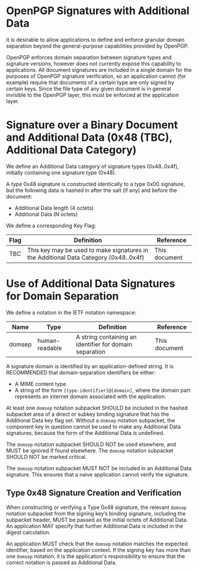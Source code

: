 # OpenPGP Signatures with Additional Data

It is desirable to allow applications to define and enforce granular domain separation beyond the general-purpose capabilities provided by OpenPGP.

OpenPGP enforces domain separation between signature types and signature versions, however does not currently expose this capability to applications.
All document signatures are included in a single domain for the purposes of OpenPGP signature verification, so an application cannot (for example) require that documents of a certain type are only signed by certain keys.
Since the file type of any given document is in general invisible to the OpenPGP layer, this must be enforced at the application layer.

# Signature over a Binary Document and Additional Data (0x48 (TBC), Additional Data Category)

We define an Additional Data category of signature types (0x48..0x4f), initially containing one signature type (0x48).

A type 0x48 signature is constructed identically to a type 0x00 signature, but the following data is hashed in after the salt (if any) and before the document:

* Additional Data length (4 octets)
* Additional Data (N octets)

We define a corresponding Key Flag:

Flag    | Definition                                                                            | Reference
--------|---------------------------------------------------------------------------------------|---------------------
TBC     | This key may be used to make signatures in the Additional Data Category (0x48..0x4f)  | This document

# Use of Additional Data Signatures for Domain Separation

We define a notation in the IETF notation namespace:

Name    | Type              | Definition                                                | Reference
--------|-------------------|-----------------------------------------------------------|---------------------
domsep  | human-readable    | A string containing an identifier for domain separation   | This document

A signature domain is identified by an application-defined string.
It is RECOMMENDED that domain-separation identifiers be either:

* A MIME content type
* A string of the form `[type-identifier]@[domain]`, where the domain part represents an internet domain associated with the application.

At least one `domsep` notation subpacket SHOULD be included in the hashed subpacket area of a direct or subkey binding signature that has the Additional Data key flag set.
Without a `domsep` notation subpacket, the component key in question cannot be used to make any Additional Data signatures, because the form of the Additional Data is undefined.

The `domsep` notation subpacket SHOULD NOT be used elsewhere, and MUST be ignored if found elsewhere.
The `domsep` notation subpacket SHOULD NOT be marked critical.

The `domsep` notation subpacket MUST NOT be included in an Additional Data signature.
This ensures that a naive application cannot verify the signature.

## Type 0x48 Signature Creation and Verification

When constructing or verifying a Type 0x48 signature, the relevant `domsep` notation subpacket from the signing key’s binding signature, including the subpacket header, MUST be passed as the initial octets of Additional Data.
An application MAY specify that further Additional Data is included in the digest calculation.

An application MUST check that the `domsep` notation matches the expected identifier, based on the application context.
If the signing key has more than one `domsep` notation, it is the application's responsibility to ensure that the correct notation is passed as Additional Data.
